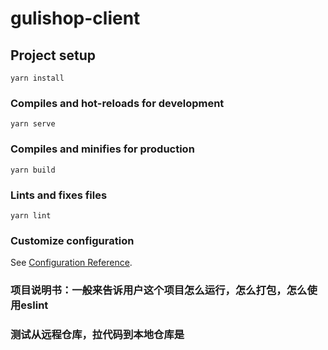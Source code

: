 # gulishop-client

## Project setup
```
yarn install
```

### Compiles and hot-reloads for development
```
yarn serve
```

### Compiles and minifies for production
```
yarn build
```

### Lints and fixes files
```
yarn lint
```

### Customize configuration
See [Configuration Reference](https://cli.vuejs.org/config/).

### 项目说明书：一般来告诉用户这个项目怎么运行，怎么打包，怎么使用eslint

### 测试从远程仓库，拉代码到本地仓库是
